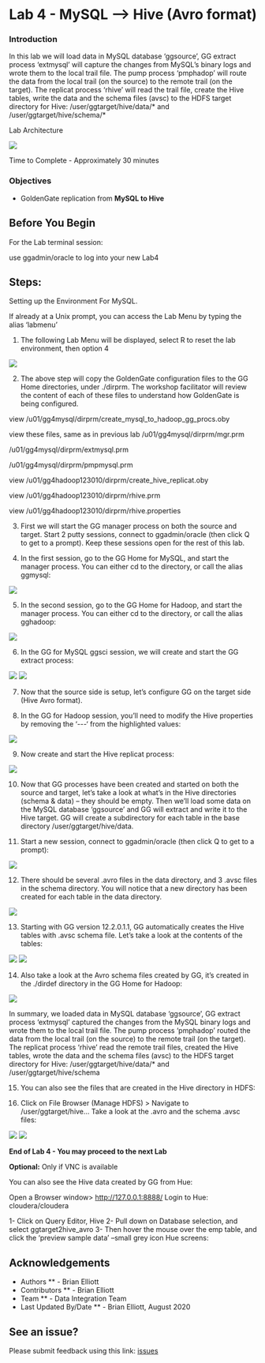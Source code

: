 # Lab 4 -  MySQL --> Hive (Avro format)

### Introduction
In this lab we will load data in MySQL database ‘ggsource’, GG extract process ‘extmysql’ will capture the changes from MySQL’s binary logs and wrote them to the local trail file. The pump process ‘pmphadop’ will route the data from the local trail (on the source) to the remote trail (on the target). The replicat
process ‘rhive’ will read the trail file, create the Hive tables, write the data and the schema files (avsc) to the HDFS target directory for Hive: /user/ggtarget/hive/data/* and /user/ggtarget/hive/schema/*


Lab Architecture

![](./images/image401_1.png)

Time to Complete -
Approximately 30 minutes

### Objectives
- GoldenGate replication from **MySQL to Hive**

## Before You Begin
For the Lab terminal session:

use ggadmin/oracle to log into your new Lab4

## Steps: 

Setting up the Environment For MySQL.
    
If already at a Unix prompt, you can access the Lab Menu by typing the alias ‘labmenu’

1. The following Lab Menu will be displayed, select R to reset the lab environment, then option 4

![](./images/lab4menu.png)

2. The above step will copy the GoldenGate configuration files to the GG Home directories, under ./dirprm. The workshop facilitator will review the content of each of these files to understand how GoldenGate is being configured.

view /u01/gg4mysql/dirprm/create_mysql_to_hadoop_gg_procs.oby

view these files, same as in previous lab
/u01/gg4mysql/dirprm/mgr.prm

/u01/gg4mysql/dirprm/extmysql.prm

/u01/gg4mysql/dirprm/pmpmysql.prm

view /u01/gg4hadoop123010/dirprm/create_hive_replicat.oby

view /u01/gg4hadoop123010/dirprm/rhive.prm

view /u01/gg4hadoop123010/dirprm/rhive.properties

3. First we will start the GG manager process on both the source and target. Start 2 putty sessions, connect to ggadmin/oracle (then click Q to get to a prompt). Keep these sessions open for the rest of this lab.

4. In the first session, go to the GG Home for MySQL, and start the manager process. You can either cd to the directory, or call the alias ggmysql:

![](./images/c2.png)

5. In the second session, go to the GG Home for Hadoop, and start the manager process. You can either cd to the directory, or call the alias gghadoop:

![](./images/c3.png)

6. In the GG for MySQL ggsci session, we will create and start the GG extract process:

![](./images/c4.png)
![](./images/c5.png)

7. Now that the source side is setup, let’s configure GG on the target side (Hive Avro format).

8. In the GG for Hadoop session, you’ll need to modify the Hive properties by removing the ‘---‘ from the highlighted values:

![](./images/c6.png)

9. Now create and start the Hive replicat process:

![](./images/c7.png)

10. Now that GG processes have been created and started on both the source and target, let’s take a look at what’s in the Hive directories (schema & data) – they should be empty. Then we’ll load some data on
the MySQL database ‘ggsource’ and GG will extract and write it to the Hive target. GG will create a subdirectory for each table in the base directory /user/ggtarget/hive/data.

11. Start a new session, connect to ggadmin/oracle (then click Q to get to a prompt):

![](./images/c8.png)

12. There should be several .avro files in the data directory, and 3 .avsc files in the schema directory. You will notice that a new directory has been created for each table in the data directory.

![](./images/c9.png)

13. Starting with GG version 12.2.0.1.1, GG automatically creates the Hive tables with .avsc schema file. Let’s take a look at the contents of the tables:

![](./images/c10.png)
![](./images/c11.png)

14. Also take a look at the Avro schema files created by GG, it’s created in the ./dirdef directory in the GG Home for Hadoop:

![](./images/c12.png)

In summary, we loaded data in MySQL database ‘ggsource’, GG extract process ‘extmysql’ captured the changes from the MySQL binary logs and wrote them to the local trail file. The pump process
‘pmphadop’ routed the data from the local trail (on the source) to the remote trail (on the target). The replicat process ‘rhive’ read the remote trail files, created the Hive tables, wrote the data and the schema files (avsc) to the HDFS target directory for Hive: /user/ggtarget/hive/data/* and
/user/ggtarget/hive/schema

15. You can also see the files that are created in the Hive directory in HDFS:

16. Click on File Browser (Manage HDFS) > Navigate to /user/ggtarget/hive… Take a look at the .avro and the schema .avsc files:

![](./images/c18.png)
![](./images/c19.png)

**End of Lab 4 - You may proceed to the next Lab**

**Optional:** Only if VNC is available

You can also see the Hive data created by GG from Hue:

Open a Browser window> http://127.0.0.1:8888/ Login to Hue: cloudera/cloudera

1-	Click on Query Editor, Hive
2-	Pull down on Database selection, and select ggtarget2hive_avro
3-	Then hover the mouse over the emp table, and click the ‘preview sample data’ –small grey icon Hue screens:

## Acknowledgements

  * Authors ** - Brian Elliott
  * Contributors ** - Brian Elliott
  * Team ** - Data Integration Team
  * Last Updated By/Date ** - Brian Elliott, August 2020

## See an issue?

Please submit feedback using this link: [issues](https://github.com/oracle/learning-library/issues) 
  
